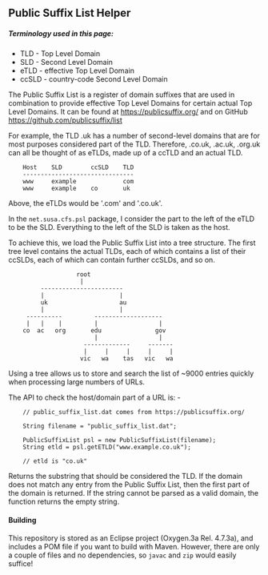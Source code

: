 Public Suffix List Helper
-------------------------

##### Terminology used in this page:

* TLD   - Top Level Domain
* SLD   - Second Level Domain
* eTLD  - effective Top Level Domain
* ccSLD - country-code Second Level Domain

The Public Suffix List is a register of domain suffixes that are used in
combination to provide effective Top Level Domains for certain actual Top
Level Domains. It can be found at https://publicsuffix.org/ and on GitHub
https://github.com/publicsuffix/list

For example, the TLD .uk has a number of second-level domains that are for most
purposes considered part of the TLD. Therefore, .co.uk, .ac.uk, .org.uk can all
be thought of as eTLDs, made up of a ccTLD and an actual TLD.

```
	Host    SLD        ccSLD    TLD
	-------------------------------
	www     example             com
	www     example    co       uk
```

Above, the eTLDs would be '.com' and '.co.uk'.

In the `net.susa.cfs.psl` package, I consider the part to the left of the eTLD to
be the SLD. Everything to the left of the SLD is taken as the host.

To achieve this, we load the Public Suffix List into a tree structure. The
first tree level contains the actual TLDs, each of which contains a list of
their ccSLDs, each of which can contain further ccSLDs, and so on.

```
                   root
                    |
         -----------------------
         |                     |
         uk                    au
         |                     |
     ----------         -------------------
     |   |    |         |                 |
    co  ac   org       edu               gov
                        |                 |
                     -------------     -------
                     |     |     |     |     |
                    vic   wa    tas   vic   wa
```

Using a tree allows us to store and search the list of ~9000 entries quickly
when processing large numbers of URLs.

The API to check the host/domain part of a URL is: -
```
    // public_suffix_list.dat comes from https://publicsuffix.org/
    
    String filename = "public_suffix_list.dat";
    
    PublicSuffixList psl = new PublicSuffixList(filename);
	String etld = psl.getETLD("www.example.co.uk");
	
	// etld is "co.uk"
```	
Returns the substring that should be considered the TLD. If the domain does not
match any entry from the Public Suffix List, then the first part of the domain
is returned. If the string cannot be parsed as a valid domain, the function
returns the empty string.

#### Building
This repository is stored as an Eclipse project (Oxygen.3a Rel. 4.7.3a), and
includes a POM file if you want to build with Maven. However, there are only
a couple of files and no dependencies, so `javac` and `zip` would easily suffice!
